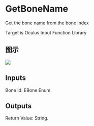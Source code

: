 # GetBoneName

Get the bone name from the bone index

Target is Oculus Input Function Library

## 图示

![]($-20221218-20152378.png)

## Inputs

Bone Id: EBone Enum.  

## Outputs

Return Value: String.

